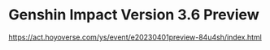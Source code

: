 # Genshin Impact Version 3.6 Preview
https://act.hoyoverse.com/ys/event/e20230401preview-84u4sh/index.html